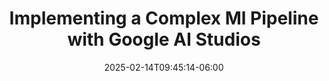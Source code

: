---
title: 'Implementing a Complex Ml Pipeline with Google AI Studios'
date: 2025-02-14T09:45:14-06:00
speakers:
 - Israel Herraiz
time_start: 2024-04-10T15:30:00.000Z
time_end:   2024-04-10T15:50:00.000Z
video: https://youtu.be/GHAMr72oVAo
weight: 6

---